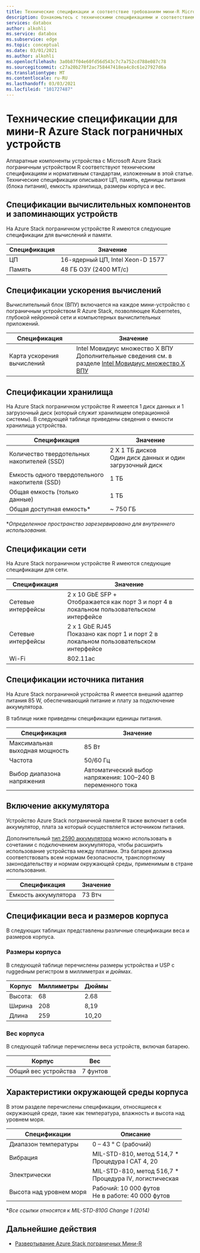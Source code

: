 ```yaml
---
title: Технические спецификации и соответствие требованиям мини-R Microsoft Azure Stack пограничных устройств | Документация Майкрософт
description: Ознакомьтесь с техническими спецификациями и соответствием требованиям для мини-устройства R Azure Stack пограничных устройств
services: databox
author: alkohli
ms.service: databox
ms.subservice: edge
ms.topic: conceptual
ms.date: 03/01/2021
ms.author: alkohli
ms.openlocfilehash: 3a0b87f04e60fd56d543c7c7a752cd788e087c78
ms.sourcegitcommit: c27a20b278f2ac758447418ea4c8c61e27927d6a
ms.translationtype: MT
ms.contentlocale: ru-RU
ms.lasthandoff: 03/03/2021
ms.locfileid: "101727487"
---
```

# <a name="azure-stack-edge-mini-r-technical-specifications"></a>Технические спецификации для мини-R Azure Stack пограничных устройств

Аппаратные компоненты устройства с Microsoft Azure Stack пограничным устройством R соответствуют техническим спецификациям и нормативным стандартам, изложенным в этой статье. Технические спецификации описывают ЦП, память, единицы питания (блока питания), емкость хранилища, размеры корпуса и вес.


## <a name="compute-memory-specifications"></a>Спецификации вычислительных компонентов и запоминающих устройств

На Azure Stack пограничном устройстве R имеются следующие спецификации для вычислений и памяти.

| Спецификация           | Значение                  |
|-------------------------|------------------------|
| ЦП    | 16-ядерный ЦП, Intel Xeon-D 1577 |
| Память              | 48 ГБ ОЗУ (2400 MT/с)                  |


## <a name="compute-acceleration-specifications"></a>Спецификации ускорения вычислений

Вычислительный блок (ВПУ) включается на каждое мини-устройство с пограничным устройством R Azure Stack, позволяющее Kubernetes, глубокой нейронной сети и компьютерных вычислительных приложений.

| Спецификация           | Значение                  |
|-------------------------|------------------------|
| Карта ускорения вычислений         | Intel Мовидиус множество X ВПУ <br> Дополнительные сведения см. в разделе [Intel Мовидиус множество X ВПУ](https://www.movidius.com/MyriadX) |


## <a name="storage-specifications"></a>Спецификации хранилища

На Azure Stack пограничном устройстве R имеется 1 диск данных и 1 загрузочный диск (который служит хранилищем операционной системы). В следующей таблице приведены сведения о емкости хранилища устройства.

|     Спецификация                          |     Значение             |
|--------------------------------------------|-----------------------|
|    Количество твердотельных накопителей (SSD)     |    2 X 1 ТБ дисков <br> Один диск данных и один загрузочный диск                  |
|    Емкость одного твердотельного накопителя (SSD)                     |    1 TБ               |
|    Общая емкость (только данные)              |    1 TБ              |
|    Общая доступная емкость*                  |    ~ 750 ГБ        |

**Определенное пространство зарезервировано для внутреннего использования.*

## <a name="network-specifications"></a>Спецификации сети

На Azure Stack пограничном устройстве R имеются следующие спецификации для сети.


|Спецификация  |Значение  |
|---------|---------|
|Сетевые интерфейсы    |2 x 10 GbE SFP + <br> Отображается как порт 3 и порт 4 в локальном пользовательском интерфейсе           |
|Сетевые интерфейсы    |2 x 1 GbE RJ45 <br> Показано как порт 1 и порт 2 в локальном пользовательском интерфейсе          |
|Wi-Fi   |802.11ac         |


## <a name="power-supply-unit-specifications"></a>Спецификации источника питания

На Azure Stack пограничной устройства R имеется внешний адаптер питания 85 W, обеспечивающий питание и плату за подключение аккумулятора.

В таблице ниже приведены спецификации единицы питания.

| Спецификация           | Значение                      |
|-------------------------|----------------------------|
| Максимальная выходная мощность    | 85 Вт                       |
| Частота               | 50/60 Гц                   |
| Выбор диапазона напряжения | Автоматический выбор напряжения: 100–240 В переменного тока |



## <a name="included-battery"></a>Включение аккумулятора

Устройство Azure Stack пограничной панели R также включает в себя аккумулятор, плата за который осуществляется источником питания.

Дополнительный [тип 2590 аккумулятора](https://www.bren-tronics.com/bt-70791ck.html) можно использовать в сочетании с подключением аккумулятора, чтобы расширить использование устройства между платами. Эта батарея должна соответствовать всем нормам безопасности, транспортному законодательству и нормам окружающей среды, применимым в стране использования.


| Спецификация           | Значение                      |
|-------------------------|----------------------------|
| Емкость аккумулятора | 73 Втч                    |

## <a name="enclosure-dimensions-and-weight-specifications"></a>Спецификации веса и размеров корпуса

В следующих таблицах представлены различные спецификации веса и размеров корпуса.

### <a name="enclosure-dimensions"></a>Размеры корпуса

В следующей таблице перечислены размеры устройства и USP с ruggedным регистром в миллиметрах и дюймах.

|     Корпус     |     Миллиметры     |     Дюймы     |
|-------------------|---------------------|----------------|
|    Высота:         |    68            |    2.68          |
|    Ширина          |    208          |      8,19          |
|    Длина          |   259           |    10,20          |


### <a name="enclosure-weight"></a>Вес корпуса

В следующей таблице перечислены веса устройств, включая батарею.

|     Корпус                                 |     Вес          |
|-----------------------------------------------|---------------------|
|    Общий вес устройства     |    7 фунтов          |

## <a name="enclosure-environment-specifications"></a>Характеристики окружающей среды корпуса


В этом разделе перечислены спецификации, относящиеся к окружающей среде, такие как температура, влажность и высота над уровнем моря.


|     Спецификации             |     Описание                                                          |
|--------------------------------|--------------------------------------------------------------------------|
|     Диапазон температуры          |     0 – 43 ° C (рабочий)                                              |
|     Вибрация                  |     MIL-STD-810, метод 514,7 *<br> Процедура I CAT 4, 20                  |
|     Электрически                      |     MIL-STD-810, метод 516,7 *<br> Процедура IV, логистическая                 |
|     Высота над уровнем моря                   |     Рабочий: 10 000 футов<br> Не в работе: 40 000 футов          |

**Все ссылки относятся к MIL-STD-810G Change 1 (2014)*


## <a name="next-steps"></a>Дальнейшие действия

- [Развертывание Azure Stack пограничных Мини-R](azure-stack-edge-placeholder.md)
